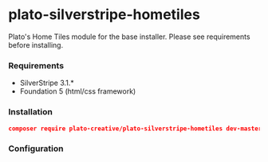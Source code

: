 # plato-silverstripe-hometiles
Plato's Home Tiles module for the base installer. Please see requirements before installing.

### Requirements
+ SilverStripe 3.1.*
+ Foundation 5 (html/css framework)

### Installation
```json
composer require plato-creative/plato-silverstripe-hometiles dev-master
```

### Configuration
